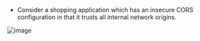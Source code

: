 - Consider a shopping application which has an insecure CORS configuration in that it trusts all internal network origins.

![image](https://github.com/Akhilkj123/Portswigger/assets/65653010/f11876aa-6648-40e0-8bcc-028eed90623b)

